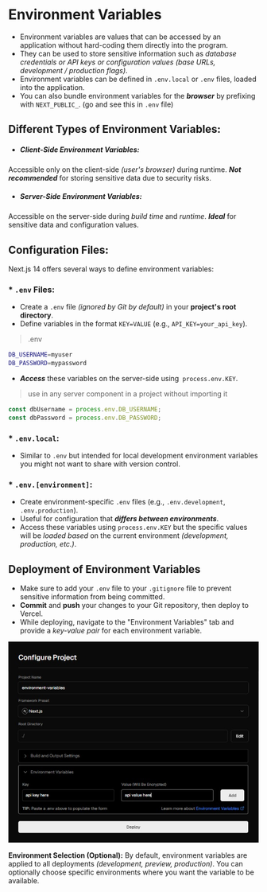 # Environment Variables
* Environment variables are values that can be accessed by an application without hard-coding them directly into the program.
* They can be used to store sensitive information such as *database credentials or API keys or configuration values (base URLs, development / production flags)*.
*  Environment variables can be defined in `.env.local` or `.env` files, loaded into the application.
* You can also bundle environment variables for the ***browser*** by prefixing with `NEXT_PUBLIC_`. (go and see this in `.env` file)

## Different Types of Environment Variables:

* ##### Client-Side Environment Variables:
Accessible only on the client-side *(user's browser)* during runtime. ***Not recommended*** for storing sensitive data due to security risks.

* ##### Server-Side Environment Variables:
Accessible on the server-side during *build time* and *runtime*. ***Ideal*** for sensitive data and configuration values.

## Configuration Files:

Next.js 14 offers several ways to define environment variables:

### * `.env` Files:

- Create a `.env` file *(ignored by Git by default)* in your **project's root directory**.
- Define variables in the format `KEY=VALUE` (e.g., `API_KEY=your_api_key`).

> .env
```bash
DB_USERNAME=myuser
DB_PASSWORD=mypassword
```

- ***Access*** these variables on the server-side using` process.env.KEY`.

> use in any server component in a project without importing it
```ts
const dbUsername = process.env.DB_USERNAME;
const dbPassword = process.env.DB_PASSWORD;
```

### * `.env.local`:

- Similar to `.env` but intended for local development environment variables you might not want to share with version control.

### * `.env.[environment]`:

- Create environment-specific `.env` files (e.g., `.env.development`, `.env.production`).
- Useful for configuration that ***differs between environments***.
- Access these variables using `process.env.KEY` but the specific values will be *loaded based* on the current environment *(development, production, etc.)*.

##  Deployment of Environment Variables

* Make sure to add your `.env` file to your `.gitignore` file to prevent sensitive information from being committed.
* **Commit** and **push** your changes to your Git repository, then deploy to Vercel.
* While deploying, navigate to the "Environment Variables" tab and provide a *key-value pair* for each environment variable.

![App Screenshot](/step18_environment-varibles/public/ss1.jpg)

**Environment Selection (Optional):** By default, environment variables are applied to all deployments *(development, preview, production)*. You can optionally choose specific environments where you want the variable to be available.